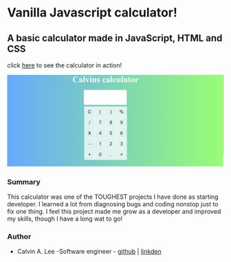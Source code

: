 # Vanilla Javascript calculator! 

## A basic calculator made in JavaScript, HTML and CSS 

click [here](https://calvinalee2006.github.io/calculator/) to see the calculator in action!

![calculator](images/Screenshot%20(29).png)

### Summary
This calculator was one of the TOUGHEST projects I have done as starting developer. I learned a lot from diagnosing bugs and coding nonstop just to fix one thing. I feel this project made me grow as a developer and improved my skills, though I have a long wat to go! 

### Author
- Calvin A. Lee -Software engineer - [github](https://github.com/calvinalee2006) | [linkden](https://www.linkedin.com/in/calvin-lee-90082006/)